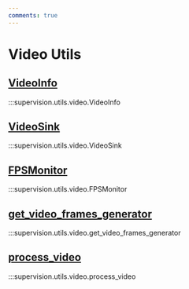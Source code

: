 ```yaml
---
comments: true
---
```


# Video Utils

<div class="md-typeset">
    <h2><a href="#supervision.utils.video.VideoInfo">VideoInfo</a></h2>
</div>

:::supervision.utils.video.VideoInfo

<div class="md-typeset">
    <h2><a href="#supervision.utils.video.VideoSink">VideoSink</a></h2>
</div>

:::supervision.utils.video.VideoSink

<div class="md-typeset">
    <h2><a href="#supervision.utils.video.FPSMonitor">FPSMonitor</a></h2>
</div>

:::supervision.utils.video.FPSMonitor

<div class="md-typeset">
    <h2><a href="#supervision.utils.video.get_video_frames_generator">get_video_frames_generator</a></h2>
</div>

:::supervision.utils.video.get_video_frames_generator

<div class="md-typeset">
    <h2><a href="#supervision.utils.video.process_video">process_video</a></h2>
</div>

:::supervision.utils.video.process_video
